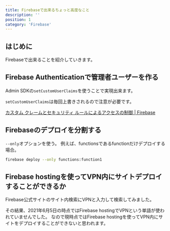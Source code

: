 ```yaml
---
title: Firebaseで出来るちょっと高度なこと
description: ''
position: 1
category: 'Firebase'
---
```

## はじめに
Firebaseで出来ることを紹介していきます。

## Firebase Authenticationで管理者ユーザーを作る
Admin SDKの`setCustomUserClaims`を使うことで実現出来ます。

`setCustomUserClaims`は毎回上書きされるので注意が必要です。

[カスタム クレームとセキュリティ ルールによるアクセスの制御 | Firebase](https://firebase.google.com/docs/auth/admin/custom-claims)

## Firebaseのデプロイを分割する
`--only`オプションを使う。
例えば、functionsであるfunctionだけデプロイする場合。

```bash
firebase deploy --only functions:function1
```

## Firebase hostingを使ってVPN内にサイトデプロイすることができるか
Firebase公式サイトのサイト内検索にVPNと入力して検索してみました。

その結果、2021年6月5日の時点ではFirebase hostingでVPNという単語が使われていませんでした。
なので現時点ではFirebase hostingを使ってVPN内にサイトをデプロイすることができないと思われます。
